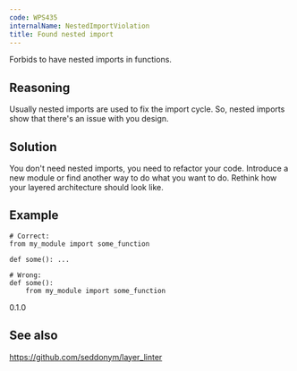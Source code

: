 ```yaml
---
code: WPS435
internalName: NestedImportViolation
title: Found nested import
---
```


Forbids to have nested imports in functions.

## Reasoning
Usually nested imports are used to fix the import cycle. So, nested
imports show that there's an issue with you design.

## Solution
You don't need nested imports, you need to refactor your code.
Introduce a new module or find another way to do what you want to
do. Rethink how your layered architecture should look like.

## Example

    # Correct:
    from my_module import some_function
    
    def some(): ...
    
    # Wrong:
    def some():
        from my_module import some_function

<div class="versionadded">

0.1.0

</div>

## See also
<https://github.com/seddonym/layer_linter>